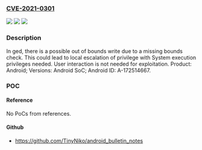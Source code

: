 ### [CVE-2021-0301](https://cve.mitre.org/cgi-bin/cvename.cgi?name=CVE-2021-0301)
![](https://img.shields.io/static/v1?label=Product&message=Android&color=blue)
![](https://img.shields.io/static/v1?label=Version&message=n%2Fa&color=blue)
![](https://img.shields.io/static/v1?label=Vulnerability&message=Elevation%20of%20privilege&color=brighgreen)

### Description

In ged, there is a possible out of bounds write due to a missing bounds check. This could lead to local escalation of privilege with System execution privileges needed. User interaction is not needed for exploitation. Product: Android; Versions: Android SoC; Android ID: A-172514667.

### POC

#### Reference
No PoCs from references.

#### Github
- https://github.com/TinyNiko/android_bulletin_notes

